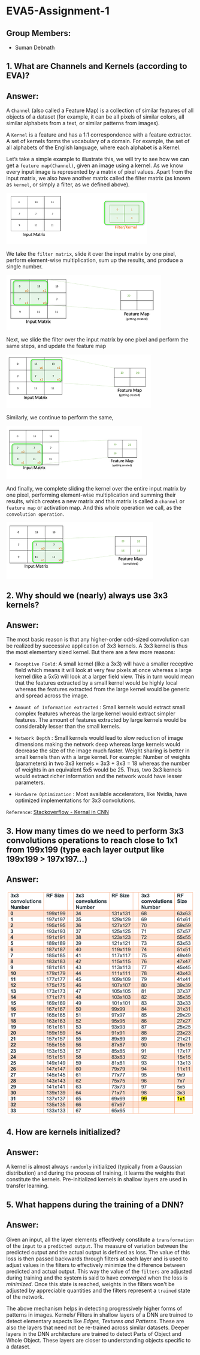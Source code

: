 # **EVA5-Assignment-1**

## Group Members:
- Suman Debnath

## **1.	What are Channels and Kernels (according to EVA)?**

## **Answer:**

A `Channel` (also called a Feature Map) is a collection of similar features of all objects of a dataset (for example, it can be all pixels of similar colors, all similar alphabets from a text, or similar patterns from images).

A `Kernel` is a feature and has a 1:1 correspondence with a feature extractor. A set of kernels forms the vocabulary of a domain. For example, the set of all alphabets of the English language, where each alphabet is a Kernel.
 
Let’s take a simple example to illustrate this, we will try to see how we can get a `feature map(Channel)`, given an image using a kernel. As we know every input image is represented by a matrix of pixel values. Apart from the input matrix, we also have another matrix called the filter matrix (as known as `kernel`, or simply a filter, as we defined above). 

![img1](img/1.png)

We take the `filter matrix`, slide it over the input matrix by one pixel, perform element-wise multiplication, sum up the results, and produce a single number. 

![img2](img/2.png)

Next, we slide the filter over the input matrix by one pixel and perform the same steps, and update the feature map

![img3](img/3.png)

Similarly, we continue to perform the same, 

![img4](img/4.png)
 
And finally, we complete sliding the kernel over the entire input matrix by one pixel, performing element-wise multiplication and summing their results, which creates a new matrix and this matrix is called a `channel` or `feature map` or activation map. And this whole operation we call, as the `convolution operation`.

![img5](img/5.png)

## **2.	Why should we (nearly) always use 3x3 kernels?**

## **Answer:**

The most basic reason is that any higher-order odd-sized convolution can be realized by successive application of 3x3 kernels. A 3x3 kernel is thus the most elementary sized kernel. But there are a few more reasons:

- `Receptive Field`: A small kernel (like a 3x3) will have a smaller receptive field which means it will look at very few pixels at once whereas a large kernel (like a 5x5) will look at a larger field view. This in turn would mean that the features extracted by a small kernel would be highly local whereas the features extracted from the large kernel would be generic and spread across the image.

- `Amount of Information extracted` : Small kernels would extract small complex features whereas the large kernel would extract simpler features. The amount of features extracted by large kernels would be considerably lesser than the small kernels.

- `Network Depth` : Small kernels would lead to slow reduction of image dimensions making the network deep whereas large kernels would decrease the size of the image much faster. Weight sharing is better in small kernels than with a large kernel. For example: Number of weights (parameters) in two 3x3 kernels = 3x3 + 3x3 = 18 whereas the number of weights in an equivalent 5x5 would be 25. Thus, two 3x3 kernels would extract richer information and the network would have lesser parameters.

- `Hardware Optimization` : Most available accelerators, like Nvidia, have optimized implementations for 3x3 convolutions.

`Reference`: [Stackoverflow - Kernal in CNN](https://stackoverflow.com/questions/56320862/1x1-3x3-5x5-kernal-in-convolution-neural-network)
 
## **3.	How many times do we need to perform 3x3 convolutions operations to reach close to 1x1 from 199x199 (type each layer output like 199x199 > 197x197...)**

## **Answer:**

![img6](img/6.png)
 
## **4.	How are kernels initialized?**

## **Answer:**

A kernel is almost always `randomly` initialized (typically from a Gaussian distribution) and during the process of training, it learns the weights that constitute the kernels. Pre-initialized kernels in shallow layers are used in transfer learning.
 
## **5. What happens during the training of a DNN?**

## **Answer:**


Given an input, all the layer elements effectively constitute a `transformation` of the `input` to a `predicted output`. The measure of variation between the predicted output and the actual output is defined as loss. The value of this loss is then passed backwards through filters at each layer and is used to adjust values in the filters to effectively minimize the difference between predicted and actual output. This way the value of the `filters` are adjusted during training and the system is said to have _converged_ when the loss is _minimized_. Once this state is reached, weights in the filters won't be adjusted by appreciable quantities and the filters represent a `trained` state of the network.
 
The above mechanism helps in detecting progressively higher forms of patterns in images. Kernels/ Filters in shallow layers of a DNN are trained to detect elementary aspects like _Edges, Textures and Patterns_. These are also the layers that need not be re-trained across similar datasets. Deeper layers in the DNN architecture are trained to detect Parts of Object and Whole Object. These layers are closer to understanding objects specific to a dataset.



